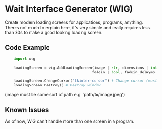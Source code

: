 # Wait Interface Generator (WIG)

Create modern loading screens for applications, programs, anything. Theres not much to explain here, it's very simple and really requires less than 30s to make a good looking loading screen. 

## Code Example

```python
    import wig

    loadingScreen = wig.AddLoadingScreen(image | str, dimensions | int tuple, draggable | bool, cursor | str, 
                                        fadein | bool, fadein_delayms | int)

    loadingScreen.ChangeCursor("tkinter-cursor") # Change cursor (must be a TKinter cursor)
    loadingScreen.Destroy() # Destroy window
```

(image must be some sort of path e.g. 'path/to/image.jpeg')

## Known Issues

As of now, WIG can't handle more than one screen in a program.